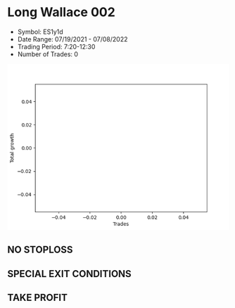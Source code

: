 # Long Wallace 002 
- Symbol: ES1y1d
- Date Range: 07/19/2021 - 07/08/2022
- Trading Period: 7:20-12:30
- Number of Trades: 0

![Plot](LongWallace002ES1y1d.png)
## NO STOPLOSS









## SPECIAL EXIT CONDITIONS 


## TAKE PROFIT










